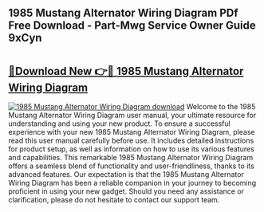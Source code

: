 ## 1985 Mustang Alternator Wiring Diagram PDf Free Download - Part-Mwg Service Owner Guide 9xCyn

# <h2><a href="http://dfndoc6.blite.top/?on=1985+Mustang+Alternator+Wiring+Diagram">🔗Download New 👉🔴 1985 Mustang Alternator Wiring Diagram</a></h2>

[![1985 Mustang Alternator Wiring Diagram download](https://i.imgur.com/lujVjoI.png)](http://dfndoc6.blite.top/?on=1985+Mustang+Alternator+Wiring+Diagram)
Welcome to the 1985 Mustang Alternator Wiring Diagram user manual, your ultimate resource for understanding and using your new product. To ensure a successful experience with your new 1985 Mustang Alternator Wiring Diagram, please read this user manual carefully before use. It includes detailed instructions for product setup, as well as information on how to use its various features and capabilities. This remarkable 1985 Mustang Alternator Wiring Diagram offers a seamless blend of functionality and user-friendliness, thanks to its advanced features. Our expectation is that the 1985 Mustang Alternator Wiring Diagram has been a reliable companion in your journey to becoming proficient in using your new gadget. Should you need any assistance or clarification, please do not hesitate to contact our support team.
